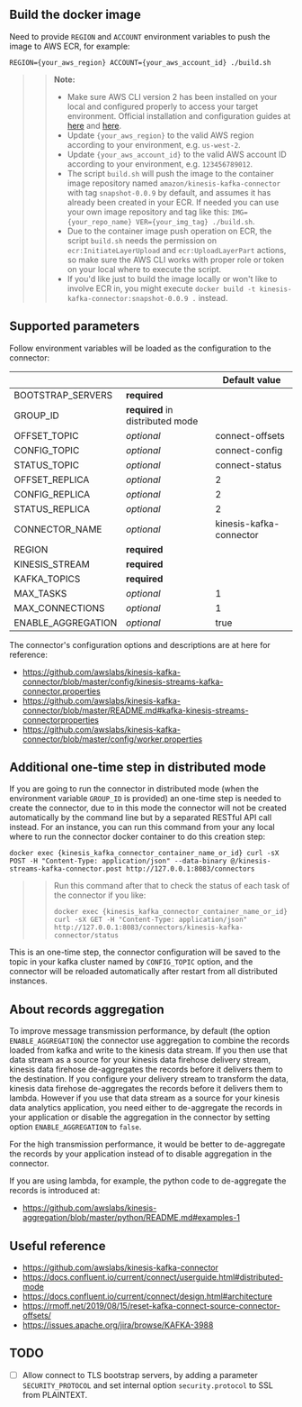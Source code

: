 ## Build the docker image

Need to provide `REGION` and `ACCOUNT` environment variables to push the image to AWS ECR, for example:

``REGION={your_aws_region} ACCOUNT={your_aws_account_id} ./build.sh``

>> **Note:**
>> - Make sure AWS CLI version 2 has been installed on your local and configured properly to access your target environment.
     Official installation and configuration guides at [here](https://docs.aws.amazon.com/cli/latest/userguide/install-cliv2.html) and [here](https://docs.aws.amazon.com/cli/latest/userguide/cli-chap-configure.html).
>> - Update `{your_aws_region}` to the valid AWS region according to your environment, e.g. `us-west-2`.
>> - Update `{your_aws_account_id}` to the valid AWS account ID according to your environment, e.g. `123456789012`.
>> - The script `build.sh` will push the image to the container image repository named `amazon/kinesis-kafka-connector` with tag `snapshot-0.0.9` by default, and assumes it has already been created in your ECR.
>>   If needed you can use your own image repository and tag like this: ``IMG={your_repo_name} VER={your_img_tag} ./build.sh``.
>> - Due to the container image push operation on ECR, the script `build.sh` needs the permission on `ecr:InitiateLayerUpload` and `ecr:UploadLayerPart` actions,
>>   so make sure the AWS CLI works with proper role or token on your local where to execute the script.
>> - If you'd like just to build the image locally or won't like to involve ECR in, you might execute `docker build -t kinesis-kafka-connector:snapshot-0.0.9 .` instead.

## Supported parameters

Follow environment variables will be loaded as the configuration to the connector:

|                  |                                |Default value          |
|------------------|--------------------------------|-----------------------|
|BOOTSTRAP_SERVERS |**required**                    |                       |
|GROUP_ID          |**required** in distributed mode|                       |
|OFFSET_TOPIC      |*optional*                      |connect-offsets        |
|CONFIG_TOPIC      |*optional*                      |connect-config         |
|STATUS_TOPIC      |*optional*                      |connect-status         |
|OFFSET_REPLICA    |*optional*                      |2                      |
|CONFIG_REPLICA    |*optional*                      |2                      |
|STATUS_REPLICA    |*optional*                      |2                      |
|CONNECTOR_NAME    |*optional*                      |kinesis-kafka-connector|
|REGION            |**required**                    |                       |
|KINESIS_STREAM    |**required**                    |                       |
|KAFKA_TOPICS      |**required**                    |                       |
|MAX_TASKS         |*optional*                      |1                      |
|MAX_CONNECTIONS   |*optional*                      |1                      |
|ENABLE_AGGREGATION|*optional*                      |true                   |

The connector's configuration options and descriptions are at here for reference:

- https://github.com/awslabs/kinesis-kafka-connector/blob/master/config/kinesis-streams-kafka-connector.properties
- https://github.com/awslabs/kinesis-kafka-connector/blob/master/README.md#kafka-kinesis-streams-connectorproperties
- https://github.com/awslabs/kinesis-kafka-connector/blob/master/config/worker.properties

## Additional one-time step in distributed mode

If you are going to run the connector in distributed mode (when the environment variable `GROUP_ID` is provided)
an one-time step is needed to create the connector, due to in this mode the connector will not be created automatically
by the command line but by a separated RESTful API call instead. For an instance, you can run this command
from your any local where to run the connector docker container to do this creation step:

``docker exec {kinesis_kafka_connector_container_name_or_id} curl -sX POST -H "Content-Type: application/json" --data-binary @/kinesis-streams-kafka-connector.post http://127.0.0.1:8083/connectors``

>> Run this command after that to check the status of each task of the connector if you like:
>>
>> ``docker exec {kinesis_kafka_connector_container_name_or_id} curl -sX GET -H "Content-Type: application/json" http://127.0.0.1:8083/connectors/kinesis-kafka-connector/status`` 

This is an one-time step, the connector configuration will be saved to the topic in your kafka cluster named by `CONFIG_TOPIC` option,
and the connector will be reloaded automatically after restart from all distributed instances.

## About records aggregation

To improve message transmission performance, by default (the option `ENABLE_AGGREGATION`) the connector use aggregation to combine the records loaded from kafka and write to the kinesis data stream.
If you then use that data stream as a source for your kinesis data firehose delivery stream, kinesis data firehose de-aggregates the records before it delivers them to the destination.
If you configure your delivery stream to transform the data, kinesis data firehose de-aggregates the records before it delivers them to lambda.
However if you use that data stream as a source for your kinesis data analytics application, you need either to de-aggregate the records in your application or disable the aggregation in the connector by setting option `ENABLE_AGGREGATION` to `false`.

For the high transmission performance, it would be better to de-aggregate the records by your application instead of to disable aggregation in the connector.

If you are using lambda, for example, the python code to de-aggregate the records is introduced at:

- https://github.com/awslabs/kinesis-aggregation/blob/master/python/README.md#examples-1

## Useful reference

- https://github.com/awslabs/kinesis-kafka-connector
- https://docs.confluent.io/current/connect/userguide.html#distributed-mode
- https://docs.confluent.io/current/connect/design.html#architecture
- https://rmoff.net/2019/08/15/reset-kafka-connect-source-connector-offsets/
- https://issues.apache.org/jira/browse/KAFKA-3988

## TODO

- [ ] Allow connect to TLS bootstrap servers, by adding a parameter `SECURITY_PROTOCOL` and set internal option `security.protocol` to SSL from PLAINTEXT.
